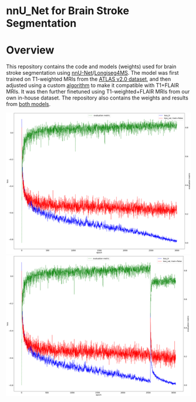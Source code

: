 # nnU_Net for Brain Stroke Segmentation
# Overview
This repository contains the code and models (weights) used for brain stroke segmentation using [nnU-Net](https://github.com/MIC-DKFZ/nnUNet)/[Longiseg4MS](https://gitlab.inria.fr/amasson/longiseg4ms). The model was first trained on T1-weighted MRIs from the [ATLAS v2.0 dataset](https://fcon_1000.projects.nitrc.org/indi/retro/atlas.html), and then adjusted using a custom [algorithm](./Algorithm/finetune_Script.py) to make it compatible with T1+FLAIR MRIs. It was then further finetuned using T1-weighted+FLAIR MRIs from our own in-house dataset. The repository also contains the weights and results from [both models](./Weights/).

<p align=center>
  <img src="./Results/progress_Training_ATLAS_V2_T1.png" width="700" title="Model_v1 trained on ATLAS T1-weighted MRIs">
  <img src="./Results/progress_FineTuning_1_FLAIR_T1_OnHouse_2.png" width="700" title="Model_v1 finetuned on in-house T1+FLAIR MRIs">
</p>
